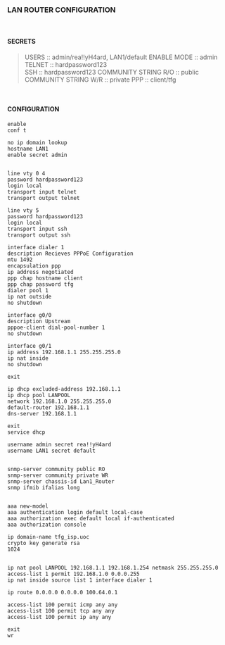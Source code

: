 ### LAN ROUTER CONFIGURATION

&nbsp; 

#### SECRETS  

> USERS                 :: admin/rea!!yH4ard, LAN1/default
> ENABLE MODE           :: admin
> TELNET                :: hardpassword123  
> SSH                   :: hardpassword123 
> COMMUNITY STRING R/O  :: public
> COMMUNITY STRING W/R  :: private
> PPP                   :: client/tfg
  
&nbsp;  

#### CONFIGURATION

```
enable
conf t

no ip domain lookup
hostname LAN1
enable secret admin


line vty 0 4
password hardpassword123
login local
transport input telnet
transport output telnet

line vty 5
password hardpassword123
login local
transport input ssh
transport output ssh

interface dialer 1
description Recieves PPPoE Configuration
mtu 1492
encapsulation ppp
ip address negotiated 
ppp chap hostname client
ppp chap password tfg
dialer pool 1
ip nat outside
no shutdown

interface g0/0
description Upstream
pppoe-client dial-pool-number 1
no shutdown

interface g0/1
ip address 192.168.1.1 255.255.255.0
ip nat inside
no shutdown

exit

ip dhcp excluded-address 192.168.1.1
ip dhcp pool LANPOOL
network 192.168.1.0 255.255.255.0
default-router 192.168.1.1
dns-server 192.168.1.1

exit
service dhcp

username admin secret rea!!yH4ard
username LAN1 secret default


snmp-server community public RO
snmp-server community private WR
snmp-server chassis-id Lan1_Router
snmp ifmib ifalias long


aaa new-model
aaa authentication login default local-case
aaa authorization exec default local if-authenticated
aaa authorization console

ip domain-name tfg_isp.uoc
crypto key generate rsa
1024


ip nat pool LANPOOL 192.168.1.1 192.168.1.254 netmask 255.255.255.0
access-list 1 permit 192.168.1.0 0.0.0.255
ip nat inside source list 1 interface dialer 1

ip route 0.0.0.0 0.0.0.0 100.64.0.1

access-list 100 permit icmp any any
access-list 100 permit tcp any any
access-list 100 permit ip any any

exit
wr
```
